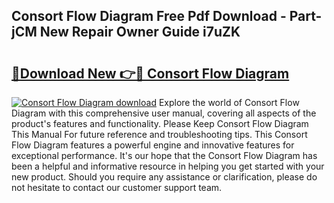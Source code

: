 ## Consort Flow Diagram Free Pdf Download - Part-jCM New Repair Owner Guide i7uZK

# <h2><a href="http://dfqz9sq.blite.top/?on=Consort+Flow+Diagram">🔗Download New 👉🔴 Consort Flow Diagram</a></h2>

[![Consort Flow Diagram download](https://i.imgur.com/lujVjoI.png)](http://dfqz9sq.blite.top/?on=Consort+Flow+Diagram)
Explore the world of Consort Flow Diagram with this comprehensive user manual, covering all aspects of the product's features and functionality. Please Keep Consort Flow Diagram This Manual For future reference and troubleshooting tips. This Consort Flow Diagram features a powerful engine and innovative features for exceptional performance. It's our hope that the Consort Flow Diagram has been a helpful and informative resource in helping you get started with your new product. Should you require any assistance or clarification, please do not hesitate to contact our customer support team.
